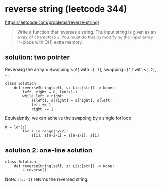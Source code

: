 # reverse string (leetcode 344)

https://leetcode.com/problems/reverse-string/

> Write a function that reverses a string. The input string is given as an array of characters `s`.
> You must do this by modifying the input array in-place with O(1) extra memory.

## solution: two pointer

Reversing the array = Swapping `s[0]` with `s[-1]`, swapping `s[1]` with `s[-2]`, ...

```
class Solution:
    def reverseString(self, s: List[str]) -> None:
        left, right = 0, len(s)-1       
        while left < right:
            s[left], s[right] = s[right], s[left]
            left += 1
            right -= 1
```

Equivalently, we can acheive the swapping by a single for loop

```
n = len(s)
        for i in range(n//2):
            s[i], s[n-i-1] = s[n-1-i], s[i]
```

## solution 2: one-line solution

```
class Solution:
    def reverseString(self, s: List[str]) -> None:
        s.reverse()
```

Note: `s[::-1]` returns the reversed string.
